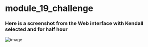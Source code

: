 # module_19_challenge

### Here is a screenshot from the Web interface with Kendall selected and for half hour
![image](https://github.com/ObyNtech/module_19_challenge/assets/132803426/6c8bca9e-a632-4edf-a16f-f8dfcbcaf1d3)

